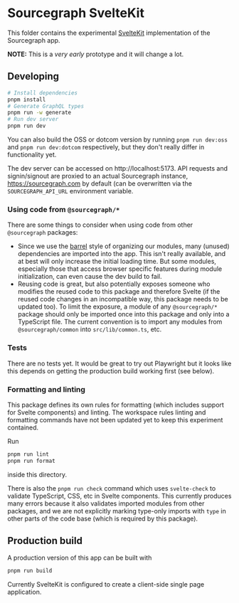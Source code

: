 # Sourcegraph SvelteKit

This folder contains the experimental [SvelteKit](https://kit.svelte.dev/)
implementation of the Sourcegraph app.

**NOTE:** This is a _very early_ prototype and it will change a lot.

## Developing

```bash
# Install dependencies
pnpm install
# Generate GraphQL types
pnpm run -w generate
# Run dev server
pnpm run dev
```

You can also build the OSS or dotcom version by running `pnpm run dev:oss` and
`pnpm run dev:dotcom` respectively, but they don't really differ in
functionality yet.

The dev server can be accessed on http://localhost:5173. API requests and
signin/signout are proxied to an actual Sourcegraph instance,
https://sourcegraph.com by default (can be overwritten via the
`SOURCEGRAPH_API_URL` environment variable.

### Using code from `@sourcegraph/*`

There are some things to consider when using code from other `@sourcegraph`
packages:

- Since we use the [barrel](https://basarat.gitbook.io/typescript/main-1/barrel)
  style of organizing our modules, many (unused) dependencies are imported into
  the app. This isn't really available, and at best will only increase the
  initial loading time. But some modules, especially those that access browser
  specific features during module initialization, can even cause the dev build
  to fail.
- Reusing code is great, but also potentially exposes someone who modifies the
  reused code to this package and therefore Svelte (if the reused code changes
  in an incompatible way, this package needs to be updated too). To limit the
  exposure, a module of any `@sourcegraph/*` package should only be imported
  once into this package and only into a TypeScript file.
  The current convention is to import any modules from `@sourcegraph/common`
  into `src/lib/common.ts`, etc.

### Tests

There are no tests yet. It would be great to try out Playwright but it looks
like this depends on getting the production build working first (see below).

### Formatting and linting

This package defines its own rules for formatting (which includes support for
Svelte components) and linting. The workspace rules linting and formatting
commands have not been updated yet to keep this experiment contained.

Run

```sh
pnpm run lint
pnpm run format
```

inside this directory.

There is also the `pnpm run check` command which uses `svelte-check` to validate
TypeScript, CSS, etc in Svelte components. This currently produces many errors
because it also validates imported modules from other packages, and we are not
explicitly marking type-only imports with `type` in other parts of the code
base (which is required by this package).

## Production build

A production version of this app can be built with

```sh
pnpm run build
```

Currently SvelteKit is configured to create a client-side single page
application.
